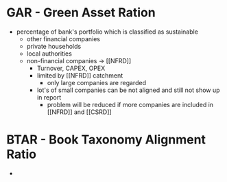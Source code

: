 
# GAR - Green Asset Ration
- percentage of bank's portfolio which is classified as sustainable
	- other financial companies
	- private households
	- local authorities
	- non-financial companies -> [[NFRD]]
		- Turnover, CAPEX, OPEX
		- limited by [[NFRD]] catchment
			- only large companies are regarded
		- lot's of small companies can be not aligned and still not show up in report
			- problem will be reduced if more companies are included in [[NFRD]] and [[CSRD]]

# BTAR - Book Taxonomy Alignment Ratio
- 